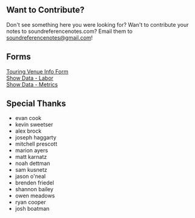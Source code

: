 ## Want to Contribute?
Don't see something here you were looking for? Wan't to contribute your notes to soundreferencenotes.com? Email them to soundreferencenotes@gmail.com!


## Forms
[Touring Venue Info Form](https://forms.gle/5FVn7zZnUfzPTiZp6)\
[Show Data - Labor]()\
[Show Data - Metrics]()



## Special Thanks
* evan cook
* kevin sweetser
* alex brock
* joseph haggarty
* mitchell prescott
* marion ayers
* matt karnatz
* noah dettman
* sam kusnetz
* jason o'neal
* brenden friedel
* shannon bailey
* owen meadows
* ryan cooper
* josh boatman